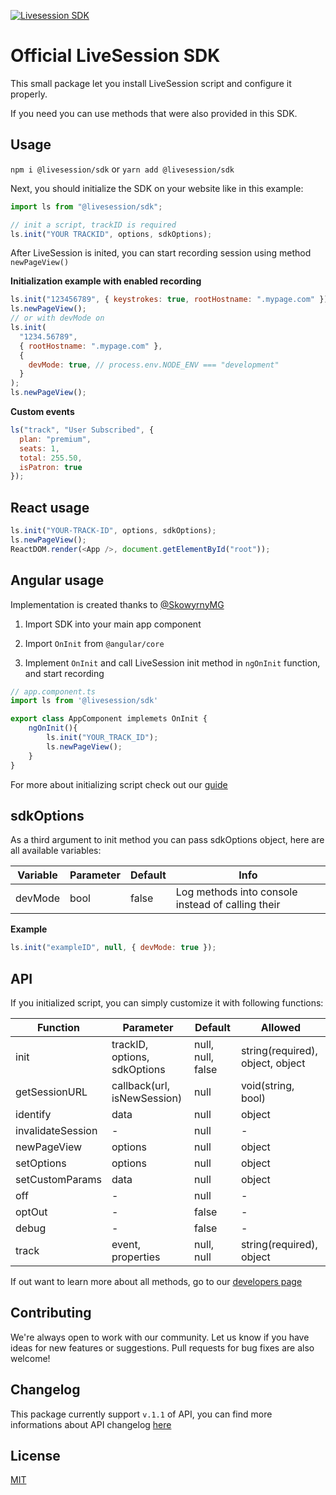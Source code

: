 [![Livesession SDK](https://circleci.com/gh/livesession/livesession-sdk.svg?style=svg)](https://circleci.com/gh/livesession/livesession-sdk/)

# Official LiveSession SDK

This small package let you install LiveSession script and configure it properly.

If you need you can use methods that were also provided in this SDK.

## Usage

`npm i @livesession/sdk` or `yarn add @livesession/sdk`

Next, you should initialize the SDK on your website like in this example:

```javascript
import ls from "@livesession/sdk";

// init a script, trackID is required
ls.init("YOUR TRACKID", options, sdkOptions);
```

After LiveSession is inited, you can start recording session using method `newPageView()`

**Initialization example with enabled recording**

```javascript
ls.init("123456789", { keystrokes: true, rootHostname: ".mypage.com" });
ls.newPageView();
// or with devMode on
ls.init(
  "1234.56789",
  { rootHostname: ".mypage.com" },
  {
    devMode: true, // process.env.NODE_ENV === "development"
  }
);
ls.newPageView();
```

**Custom events**

```javascript
ls("track", "User Subscribed", {
  plan: "premium",
  seats: 1,
  total: 255.50,
  isPatron: true
});
```

## React usage

```javascript
ls.init("YOUR-TRACK-ID", options, sdkOptions);
ls.newPageView();
ReactDOM.render(<App />, document.getElementById("root"));
```

## Angular usage

Implementation is created thanks to [@SkowyrnyMG](https://github.com/SkowyrnyMG)

1. Import SDK into your main app component

2. Import `OnInit` from `@angular/core`

3. Implement `OnInit` and call LiveSession init method in `ngOnInit` function, and start recording

```javascript
// app.component.ts
import ls from '@livesession/sdk'

export class AppComponent implemets OnInit {
    ngOnInit(){
        ls.init("YOUR_TRACK_ID");
        ls.newPageView();
    }
}
```

For more about initializing script check out our [guide](https://developers.livesession.io/javascript-api/configuration/)

## sdkOptions

As a third argument to init method you can pass sdkOptions object, here are all available variables:

| Variable | Parameter | Default | Info                                              |
| -------- | --------- | ------- | ------------------------------------------------- |
| devMode  | bool      | false   | Log methods into console instead of calling their |

**Example**

```javascript
ls.init("exampleID", null, { devMode: true });
```

## API

If you initialized script, you can simply customize it with following functions:

| Function          | Parameter                    | Default           | Allowed                          |
| ----------------- | ---------------------------- | ----------------- | -------------------------------- |
| init              | trackID, options, sdkOptions | null, null, false | string(required), object, object |
| getSessionURL     | callback(url, isNewSession)  | null              | void(string, bool)               |
| identify          | data                         | null              | object                           |
| invalidateSession | -                            | null              | -                                |
| newPageView       | options                      | null              | object                           |
| setOptions        | options                      | null              | object                           |
| setCustomParams   | data                         | null              | object                           |
| off               | -                            | null              | -                                |
| optOut            | -                            | false             | -                                |
| debug             | -                            | false             | -                                |
| track             | event, properties            | null, null        | string(required), object         |

If out want to learn more about all methods, go to our [developers page](https://developers.livesession.io/javascript-api/methods/)

## Contributing

We're always open to work with our community. Let us know if you have ideas for new features or suggestions. Pull requests for bug fixes are also welcome!

## Changelog

This package currently support `v.1.1` of API, you can find more informations about API changelog [here](https://developers.livesession.io/getting-started/changelog/)

## License

[MIT](https://github.com/livesession/livesession-sdk/blob/master/LICENSE)
